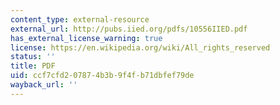 ```yaml
---
content_type: external-resource
external_url: http://pubs.iied.org/pdfs/10556IIED.pdf
has_external_license_warning: true
license: https://en.wikipedia.org/wiki/All_rights_reserved
status: ''
title: PDF
uid: ccf7cfd2-0787-4b3b-9f4f-b71dbfef79de
wayback_url: ''
---
```

